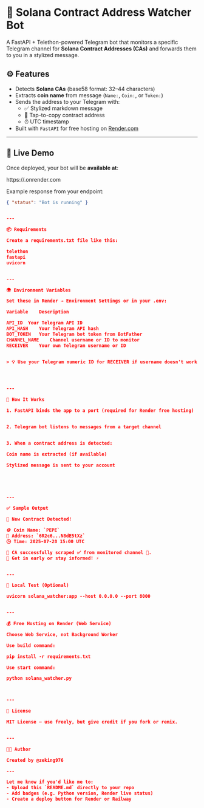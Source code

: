 # 🔎 Solana Contract Address Watcher Bot

A FastAPI + Telethon-powered Telegram bot that monitors a specific Telegram channel for **Solana Contract Addresses (CAs)** and forwards them to you in a stylized message.

## ⚙️ Features

- Detects **Solana CAs** (base58 format: 32–44 characters)
- Extracts **coin name** from message (`Name:`, `Coin:`, or `Token:`)
- Sends the address to your Telegram with:
  - ✅ Stylized markdown message
  - 📎 Tap-to-copy contract address
  - ⏰ UTC timestamp
- Built with `FastAPI` for free hosting on [Render.com](https://render.com)

---

## 🚀 Live Demo

Once deployed, your bot will be **available at**:

https://<your-service-name>.onrender.com

Example response from your endpoint:
```json
{ "status": "Bot is running" }


---

📦 Requirements

Create a requirements.txt file like this:

telethon
fastapi
uvicorn


---

🌍 Environment Variables

Set these in Render → Environment Settings or in your .env:

Variable	Description

API_ID	Your Telegram API ID
API_HASH	Your Telegram API hash
BOT_TOKEN	Your Telegram bot token from BotFather
CHANNEL_NAME	Channel username or ID to monitor
RECEIVER	Your own Telegram username or ID


> 💡 Use your Telegram numeric ID for RECEIVER if username doesn't work.




---

🧠 How It Works

1. FastAPI binds the app to a port (required for Render free hosting)


2. Telegram bot listens to messages from a target channel


3. When a contract address is detected:

Coin name is extracted (if available)

Stylized message is sent to your account





---

✅ Sample Output

👾 New Contract Detected!

🪙 Coin Name: `PEPE`
🔗 Address: `6R2c6...N8dE5tXz`
🕒 Time: 2025-07-28 15:00 UTC

💬 CA successfully scraped ✅ from monitored channel 📣.
🚀 Get in early or stay informed! ⚡


---

🧪 Local Test (Optional)

uvicorn solana_watcher:app --host 0.0.0.0 --port 8000


---

💰 Free Hosting on Render (Web Service)

Choose Web Service, not Background Worker

Use build command:

pip install -r requirements.txt

Use start command:

python solana_watcher.py



---

📜 License

MIT License — use freely, but give credit if you fork or remix.


---

🧑‍💻 Author

Created by @zeking976

---

Let me know if you'd like me to:
- Upload this `README.md` directly to your repo
- Add badges (e.g. Python version, Render live status)
- Create a deploy button for Render or Railway
